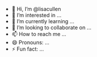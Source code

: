 - 👋 Hi, I’m @lisacullen
- 👀 I’m interested in ...
- 🌱 I’m currently learning ...
- 💞️ I’m looking to collaborate on ...
- 📫 How to reach me ...
- 😄 Pronouns: ...
- ⚡ Fun fact: ...

<!---
lisacullen/lisacullen is a ✨ special ✨ repository because its `README.md` (this file) appears on your GitHub profile.
You can click the Preview link to take a look at your changes.
--->
